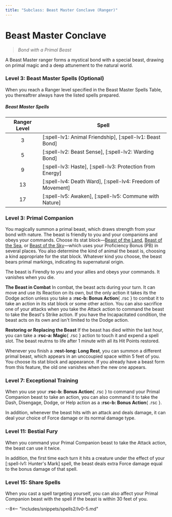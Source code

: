 ```yaml
---
title: "Subclass: Beast Master Conclave (Ranger)"
---
```


<p style="display:none">
Bond with a Primal Beast
</p>

# Beast Master Conclave

> *Bond with a Primal Beast*

A Beast Master ranger forms a mystical bond with a special beast, drawing on primal magic and a deep attunement to the natural world.

### Level 3: Beast Master Spells (Optional)

When you reach a Ranger level specified in the Beast Master Spells Table, you thereaftrer always have the listed spells prepared.

##### Beast Master Spells

| Ranger Level | Spell |
|:-:|---|
| 3 | [:spell-lv1: Animal Friendship], [:spell-lv1: Beast Bond] |
| 5 | [:spell-lv2: Beast Sense], [:spell-lv2: Warding Bond] |
| 9 | [:spell-lv3: Haste], [:spell-lv3: Protection from Energy] |
| 13 | [:spell-lv4: Death Ward], [:spell-lv4: Freedom of Movement] |
| 17 | [:spell-lv5: Awaken], [:spell-lv5: Commune with Nature] |

### Level 3: Primal Companion

You magically summon a primal beast, which draws strength from your bond with nature. The beast is friendly to you and your companions and obeys your commands. Choose its stat block—[Beast of the Land], [Beast of the Sea], or [Beast of the Sky]—which uses your Proficiency Bonus (PB) in several places. You also determine the kind of animal the beast is, choosing a kind appropriate for the stat block. Whatever kind you choose, the beast bears primal markings, indicating its supernatural origin.

The beast is Firendly to you and your allies and obeys your commands. It vanishes when you die.

**The Beast in Combat**  In combat, the beast acts during your turn. It can move and use its Reaction on its own, but the only action it takes its the Dodge action unless you take a **:rsc-b: Bonus Action**{ .rsc } to combat it to take an action in its stat block or some other action. You can also sacrifice one of your attacks when you take the Attack action to command the beast to take the Beast's Strike action. If you have the Incapacitated condition, the beast acts on its own and isn't limited to the Dodge action.

**Restoring or Replacing the Beast**  If the beast has died within the last hour, you can take a **:rsc-a: Magic**{ .rsc } action to touch it and expend a spell slot. The beast reutrns to life after 1 minute with all its Hit Points restored.

Whenever you finish a **:rest-long: Long Rest**, you can summon a different primal beast, which appears in an unccoupied space within 5 feet of you. You choose its stat block and appearance. If you already have a beast form from this feature, the old one vanishes when the new one appears.

[Beast of the Land]: https://5e.tools/bestiary.html#beast%20of%20the%20land_xphb
[Beast of the Sea]: https://5e.tools/bestiary.html#beast%20of%20the%20sea_xphb
[Beast of the Sky]: https://5e.tools/bestiary.html#beast%20of%20the%20sky_xphb

### Level 7: Exceptional Training

When you use your **:rsc-b: Bonus Action**{ .rsc } to command your Primal Companion beast to take an action, you can also command it to take the Dash, Disengage, Dodge, or Help action as a  **:rsc-b: Bonus Action**{ .rsc }.

In addition, whenever the beast hits with an attack and deals damage, it can deal your choice of Force damage or its normal damage type.

### Level 11: Bestial Fury

When you command your Primal Companion beast to take the Attack action, the beast can use it twice.

In addition, the first time each turn it hits a creature under the effect of your [:spell-lv1: Hunter's Mark] spell, the beast deals extra Force damage equal to the bonus damage of that spell.

### Level 15: Share Spells

When you cast a spell targeting yourself, you can also affect your Primal Companion beast with the spell if the beast is within 30 feet of you.

--8<-- "includes/snippets/spells2/lv0-5.md"
